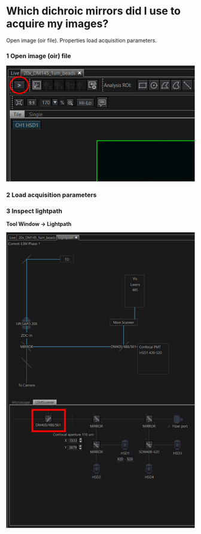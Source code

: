 # Which dichroic mirrors did I use to acquire my images?

Open image (oir file).
Properties load acquisition parameters.



### 1 Open image (oir) file

![open side bar](img/open-side-bar.png)

### 2 Load acquisition parameters

### 3 Inspect lightpath

**Tool Window -> Lightpath**

![lightpath](img/lightpath.png)
